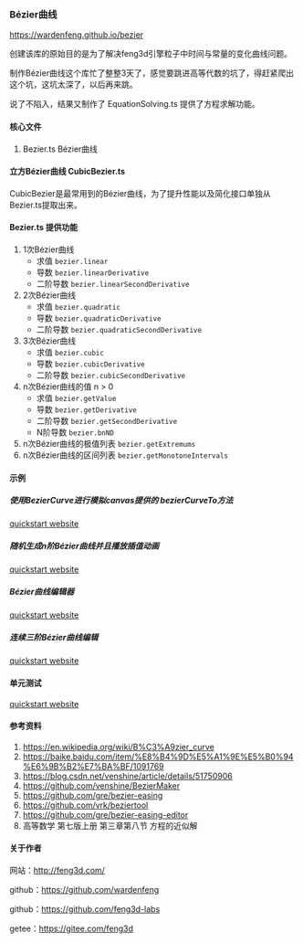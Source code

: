 ### Bézier曲线
https://wardenfeng.github.io/bezier

创建该库的原始目的是为了解决feng3d引擎粒子中时间与常量的变化曲线问题。

制作Bézier曲线这个库忙了整整3天了，感觉要跳进高等代数的坑了，得赶紧爬出这个坑，这坑太深了，以后再来跳。

说了不陷入，结果又制作了 EquationSolving.ts 提供了方程求解功能。

#### 核心文件
1. Bezier.ts  Bézier曲线

#### 立方Bézier曲线 CubicBezier.ts
CubicBezier是最常用到的Bézier曲线，为了提升性能以及简化接口单独从Bezier.ts提取出来。

#### Bezier.ts 提供功能
1. 1次Bézier曲线 
    * 求值 ``` bezier.linear ```
    * 导数 ``` bezier.linearDerivative ```
    * 二阶导数 ``` bezier.linearSecondDerivative ```
1. 2次Bézier曲线 
    * 求值 ``` bezier.quadratic ```
    * 导数 ``` bezier.quadraticDerivative ```
    * 二阶导数 ``` bezier.quadraticSecondDerivative ```
1. 3次Bézier曲线 
    * 求值 ``` bezier.cubic ```
    * 导数 ``` bezier.cubicDerivative ```
    * 二阶导数 ``` bezier.cubicSecondDerivative ```
1. n次Bézier曲线的值  n > 0
    * 求值 ``` bezier.getValue ```
    * 导数 ``` bezier.getDerivative ```
    * 二阶导数 ``` bezier.getSecondDerivative ```
    * N阶导数 ``` bezier.bnND ```
1. n次Bézier曲线的极值列表 ``` bezier.getExtremums ```
1. n次Bézier曲线的区间列表 ``` bezier.getMonotoneIntervals ```

#### 示例
##### 使用BezierCurve进行模拟canvas提供的 bezierCurveTo方法

[quickstart website](examples/BezierCurveTo.html ':include :type=iframe width=100% height=400px')

##### 随机生成n阶Bézier曲线并且播放插值动画

[quickstart website](examples/BezierCurveAnimation.html ':include :type=iframe width=100% height=400px')

##### Bézier曲线编辑器

[quickstart website](examples/BezierEditor.html ':include :type=iframe width=100% height=400px')

##### 连续三阶Bézier曲线编辑

[quickstart website](examples/CubicBezierSequenceEditor.html ':include :type=iframe width=100% height=400px')

#### 单元测试

[quickstart website](tests/index.html ':include :type=iframe width=100% height=400px')

#### 参考资料
1. https://en.wikipedia.org/wiki/B%C3%A9zier_curve
1. https://baike.baidu.com/item/%E8%B4%9D%E5%A1%9E%E5%B0%94%E6%9B%B2%E7%BA%BF/1091769
1. https://blog.csdn.net/venshine/article/details/51750906
1. https://github.com/venshine/BezierMaker
1. https://github.com/gre/bezier-easing
1. https://github.com/vrk/beziertool
1. https://github.com/gre/bezier-easing-editor
1. 高等数学 第七版上册 第三章第八节 方程的近似解

#### 关于作者

网站：http://feng3d.com/

github：https://github.com/wardenfeng

github：https://github.com/feng3d-labs

getee：https://gitee.com/feng3d